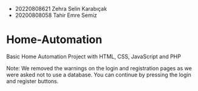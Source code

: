 * 20220808621 Zehra Selin Karabıçak
* 20200808058 Tahir Emre Semiz


# Home-Automation
Basic Home Automation Project with HTML, CSS, JavaScript and PHP

Note: We removed the warnings on the login and registration pages as we were asked not to use a database. You can continue by pressing the login and register buttons. 


